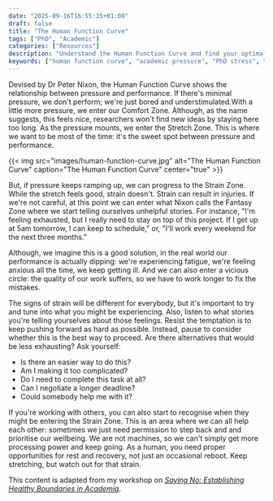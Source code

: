 ```yaml
---
date: "2025-09-16T16:55:35+01:00"
draft: false
title: "The Human Function Curve"
tags: ["PhD", "Academic"]
categories: ["Resources"]
description: "Understand the Human Function Curve and find your optimal performance zone. Learn to recognize when academic pressure becomes harmful strain and how to maintain sustainable productivity."
keywords: ["human function curve", "academic pressure", "PhD stress", "performance optimization", "work-life balance", "academic burnout", "stress management", "productivity", "peter nixon", "sustainable work habits", "graduate student wellness"]
---
```


Devised by Dr Peter Nixon, the Human Function Curve shows the relationship between pressure and performance. If there's minimal pressure, we don't perform; we're just bored and understimulated.With a little more pressure, we enter our Comfort Zone. Although, as the name suggests, this feels nice, researchers won't find new ideas by staying here too long. As the pressure mounts, we enter the Stretch Zone. This is where we want to be most of the time: it's the sweet spot between pressure and performance.

{{< img src="images/human-function-curve.jpg" alt="The Human Function Curve" caption="The Human Function Curve" center="true" >}}

But, if pressure keeps ramping up, we can progress to the Strain Zone. While the stretch feels good, strain doesn't. Strain can result in injuries. If we're not careful, at this point we can enter what Nixon calls the Fantasy Zone where we start telling ourselves unhelpful stories. For instance, "I'm feeling exhausted, but I really need to stay on top of this project. If I get up at 5am tomorrow, I can keep to schedule," or, "I'll work every weekend for the next three months." 

Although, we imagine this is a good solution, in the real world our performance is actually dipping: we're experiencing fatigue, we're feeling anxious all the time, we keep getting ill. And  we can also enter a vicious circle: the quality of our work suffers, so we have to work longer to fix the mistakes. 

The signs of strain will be different for everybody, but it's important to try and tune into what you might be experiencing. Also, listen to what stories you're telling yourselves about those feelings. Resist the temptation is to keep pushing forward as hard as possible. Instead, pause to consider whether this is the best way to proceed. Are there alternatives that would be less exhausting? Ask yourself:

-  Is there an easier way to do this?
-  Am I making it too complicated?
-  Do I need to complete this task at all?
-  Can I negotiate a longer deadline?
-  Could somebody help me with it? 

If you're working with others, you can also start to recognise when they might be entering the Strain Zone. This is an area where we can all help each other: sometimes we just need permission to step back and and prioritise our wellbeing. We are not machines, so we can't simply get more processing power and keep going. As a human, you need proper opportunities for rest and recovery, not just an occasional reboot. Keep stretching, but watch out for that strain. 

This content is adapted from my workshop on [_Saying No: Establishing Healthy Boundaries in Academia_](../../workshops/saying-no/).


